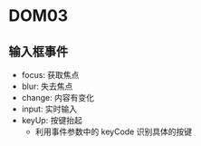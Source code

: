 # DOM03

## 输入框事件

- focus: 获取焦点
- blur: 失去焦点
- change: 内容有变化
- input: 实时输入
- keyUp: 按键抬起
  - 利用事件参数中的 keyCode 识别具体的按键